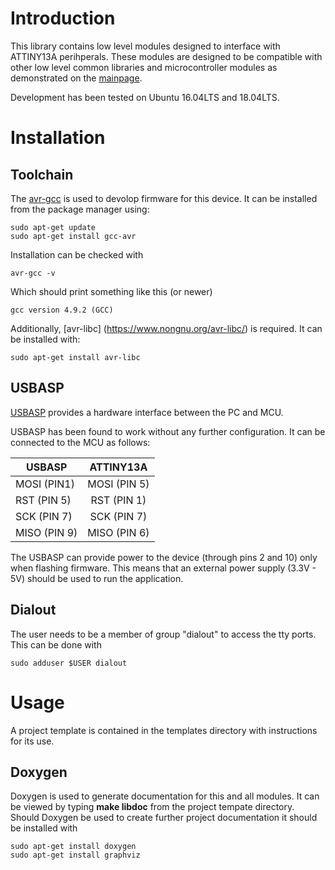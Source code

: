 # Introduction

This library contains low level modules designed to interface with ATTINY13A perihperals.
These modules are designed to be compatible with other low level common libraries and 
microcontroller modules as demonstrated on the [mainpage](https://github.com/stuianna/globLib).

Development has been tested on Ubuntu 16.04LTS and 18.04LTS.

# Installation

## Toolchain

The [avr-gcc](https://gcc.gnu.org/wiki/avr-gcc) is used to devolop firmware for this device. It can be installed from the 
package manager using:

```
sudo apt-get update
sudo apt-get install gcc-avr
```

Installation can be checked with 

```
avr-gcc -v
```

Which should print something like this (or newer)

```
gcc version 4.9.2 (GCC)
```

Additionally, [avr-libc] (https://www.nongnu.org/avr-libc/) is required. It can be installed with:

```
sudo apt-get install avr-libc
```

## USBASP

[USBASP](https://www.fischl.de/usbasp/) provides a hardware interface between the PC and MCU.

USBASP has been found to work without any further configuration. It can be connected to the MCU as follows:

|USBASP         |ATTINY13A          |
|---------------|:-----------------:|
|MOSI (PIN1)    |MOSI (PIN 5)       |
|RST  (PIN 5)   |RST  (PIN 1)       |
|SCK  (PIN 7)   |SCK  (PIN 7)       |
|MISO (PIN 9)   |MISO (PIN 6)       |

The USBASP can provide power to the device (through pins 2 and 10) only when flashing firmware. This means that an external power supply (3.3V - 5V) should be used to
run the application.

## Dialout

The user needs to be a member of group "dialout" to access the tty ports. This can be done with

```
sudo adduser $USER dialout
```

# Usage

A project template is contained in the templates directory with instructions for
its use.

## Doxygen

Doxygen is used to generate documentation for this and all modules. It can be
viewed by typing **make libdoc** from the project tempate directory. Should 
Doxygen be used to create further project documentation it should be installed
with

``` 
sudo apt-get install doxygen
sudo apt-get install graphviz
```
